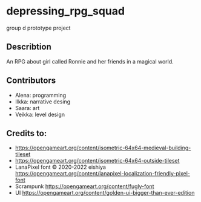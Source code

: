 # depressing_rpg_squad
group d prototype project

## Describtion
An RPG about girl called Ronnie and her friends in a magical world.

## Contributors

- Alena: programming
- Ilkka: narrative desing
- Saara: art
- Veikka: level design

## Credits to:
- https://opengameart.org/content/isometric-64x64-medieval-building-tileset
- https://opengameart.org/content/isometric-64x64-outside-tileset
- LanaPixel font © 2020-2022 eishiya https://opengameart.org/content/lanapixel-localization-friendly-pixel-font
- Scrampunk https://opengameart.org/content/fugly-font
- UI https://opengameart.org/content/golden-ui-bigger-than-ever-edition
